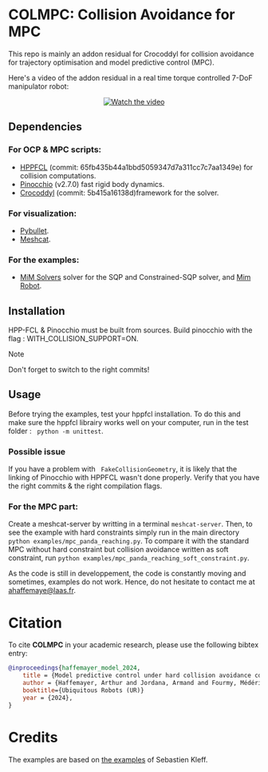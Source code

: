 # COLMPC: Collision Avoidance for MPC

This repo is mainly an addon residual for Crocoddyl for collision avoidance for trajectory optimisation and model predictive control (MPC).

Here's a video of the addon residual in a real time torque controlled 7-DoF manipulator robot:

<div style="text-align: center;">
  <a href="https://www.youtube.com/watch?v=81bagcv4PUc ">
    <img src="https://img.youtube.com/vi/81bagcv4PUc/0.jpg" alt="Watch the video">
  </a>
</div>

## Dependencies

### For OCP & MPC scripts:

- [HPPFCL](https://github.com/humanoid-path-planner/hpp-fcl)  (commit: 65fb435b44a1bbd5059347d7a311cc7c7aa1349e) for collision computations.
- [Pinocchio](https://github.com/stack-of-tasks/pinocchio) (v2.7.0) fast rigid body dynamics.
- [Crocoddyl](https://github.com/loco-3d/crocoddyl) (commit: 5b415a16138d)framework for the solver.

### For visualization:
- [Pybullet](https://pybullet.org/wordpress/).
- [Meshcat](https://github.com/meshcat-dev/meshcat-python).

### For the examples:

- [MiM Solvers](https://github.com/machines-in-motion/mim_solvers) solver for the SQP and Constrained-SQP solver, and [Mim Robot](https://github.com/machines-in-motion/mim_robots/tree/main).

## Installation
HPP-FCL & Pinocchio must be built from sources. Build pinocchio with the flag : WITH_COLLISION_SUPPORT=ON.
> [!NOTE]
> Don't forget to switch to the right commits!

## Usage
Before trying the examples, test your hppfcl installation. To do this and make sure the hppfcl librairy works well on your computer, run in the test folder :
``` python -m unittest```.

### Possible issue
If you have a problem with ``` FakeCollisionGeometry```, it is likely that the linking of Pinocchio with HPPFCL wasn't done properly. Verify that you have the right commits & the right compilation flags.

### For the MPC part:

Create a meshcat-server by writting in a terminal ```meshcat-server```. Then, to see the example with hard constraints simply run in the main directory ```python examples/mpc_panda_reaching.py```. To compare it with the standard MPC without hard constraint but collision avoidance written as soft constraint, run  ```python examples/mpc_panda_reaching_soft_constraint.py```.


As the code is still in developpement, the code is constantly moving and sometimes, examples do not work. Hence, do not hesitate to contact me at [ahaffemaye@laas.fr](mailto:ahaffemaye@laas.fr).

# Citation
To cite **COLMPC** in your academic research, please use the following bibtex entry:
```bibtex
@inproceedings{haffemayer_model_2024,
	title = {Model predictive control under hard collision avoidance constraints for a robotic arm},
	author = {Haffemayer, Arthur and Jordana, Armand and Fourmy, Médéric and Wojciechowski, Krzysztof and Saurel, Guilhem and Petrík, Vladimír and Lamiraux, Florent and Mansard, Nicolas},
    booktitle={Ubiquitous Robots (UR)}
	year = {2024},
}
```

# Credits
The examples are based on [the examples](https://github.com/machines-in-motion/minimal_examples_crocoddyl/tree/master) of Sebastien Kleff.

